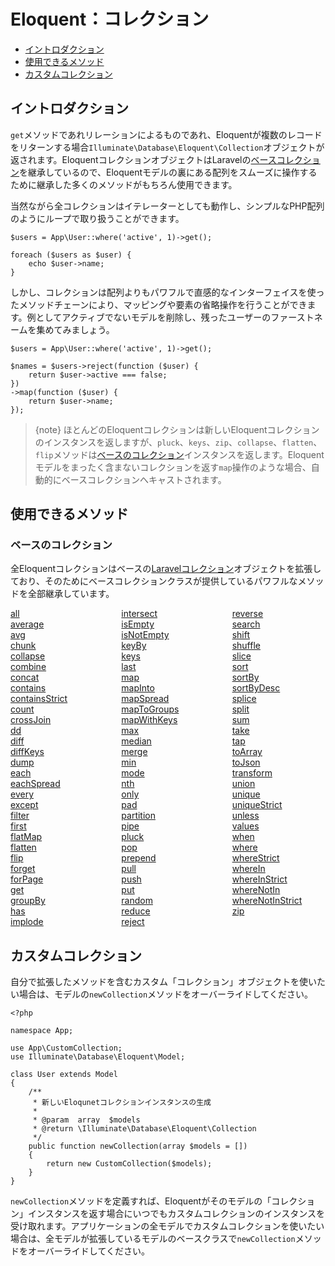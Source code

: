 # Eloquent：コレクション

- [イントロダクション](#introduction)
- [使用できるメソッド](#available-methods)
- [カスタムコレクション](#custom-collections)

<a name="introduction"></a>
## イントロダクション

`get`メソッドであれリレーションによるものであれ、Eloquentが複数のレコードをリターンする場合`Illuminate\Database\Eloquent\Collection`オブジェクトが返されます。EloquentコレクションオブジェクトはLaravelの[ベースコレクション](collections)を継承しているので、Eloquentモデルの裏にある配列をスムーズに操作するために継承した多くのメソッドがもちろん使用できます。

当然ながら全コレクションはイテレーターとしても動作し、シンプルなPHP配列のようにループで取り扱うことができます。

    $users = App\User::where('active', 1)->get();

    foreach ($users as $user) {
        echo $user->name;
    }

しかし、コレクションは配列よりもパワフルで直感的なインターフェイスを使ったメソッドチェーンにより、マッピングや要素の省略操作を行うことができます。例としてアクティブでないモデルを削除し、残ったユーザーのファーストネームを集めてみましょう。

    $users = App\User::where('active', 1)->get();

    $names = $users->reject(function ($user) {
        return $user->active === false;
    })
    ->map(function ($user) {
        return $user->name;
    });

> {note} ほとんどのEloquentコレクションは新しいEloquentコレクションのインスタンスを返しますが、`pluck`、`keys`、`zip`、`collapse`、`flatten`、`flip`メソッドは[ベースのコレクション](collections)インスタンスを返します。Eloquentモデルをまったく含まないコレクションを返す`map`操作のような場合、自動的にベースコレクションへキャストされます。

<a name="available-methods"></a>
## 使用できるメソッド

### ベースのコレクション

全Eloquentコレクションはベースの[Laravelコレクション](collections)オブジェクトを拡張しており、そのためにベースコレクションクラスが提供しているパワフルなメソッドを全部継承しています。

<style>
    #collection-method-list > p {
        column-count: 3; -moz-column-count: 3; -webkit-column-count: 3;
        column-gap: 2em; -moz-column-gap: 2em; -webkit-column-gap: 2em;
    }

    #collection-method-list a {
        display: block;
    }
</style>

<div id="collection-method-list" markdown="1">

[all](collections#method-all)
[average](collections#method-average)
[avg](collections#method-avg)
[chunk](collections#method-chunk)
[collapse](collections#method-collapse)
[combine](collections#method-combine)
[concat](collections#method-concat)
[contains](collections#method-contains)
[containsStrict](collections#method-containsstrict)
[count](collections#method-count)
[crossJoin](collections#method-crossjoin)
[dd](collections#method-dd)
[diff](collections#method-diff)
[diffKeys](collections#method-diffkeys)
[dump](collections#method-dump)
[each](collections#method-each)
[eachSpread](collections#method-eachspread)
[every](collections#method-every)
[except](collections#method-except)
[filter](collections#method-filter)
[first](collections#method-first)
[flatMap](collections#method-flatmap)
[flatten](collections#method-flatten)
[flip](collections#method-flip)
[forget](collections#method-forget)
[forPage](collections#method-forpage)
[get](collections#method-get)
[groupBy](collections#method-groupby)
[has](collections#method-has)
[implode](collections#method-implode)
[intersect](collections#method-intersect)
[isEmpty](collections#method-isempty)
[isNotEmpty](collections#method-isnotempty)
[keyBy](collections#method-keyby)
[keys](collections#method-keys)
[last](collections#method-last)
[map](collections#method-map)
[mapInto](collections#method-mapinto)
[mapSpread](collections#method-mapspread)
[mapToGroups](collections#method-maptogroups)
[mapWithKeys](collections#method-mapwithkeys)
[max](collections#method-max)
[median](collections#method-median)
[merge](collections#method-merge)
[min](collections#method-min)
[mode](collections#method-mode)
[nth](collections#method-nth)
[only](collections#method-only)
[pad](collections#method-pad)
[partition](collections#method-partition)
[pipe](collections#method-pipe)
[pluck](collections#method-pluck)
[pop](collections#method-pop)
[prepend](collections#method-prepend)
[pull](collections#method-pull)
[push](collections#method-push)
[put](collections#method-put)
[random](collections#method-random)
[reduce](collections#method-reduce)
[reject](collections#method-reject)
[reverse](collections#method-reverse)
[search](collections#method-search)
[shift](collections#method-shift)
[shuffle](collections#method-shuffle)
[slice](collections#method-slice)
[sort](collections#method-sort)
[sortBy](collections#method-sortby)
[sortByDesc](collections#method-sortbydesc)
[splice](collections#method-splice)
[split](collections#method-split)
[sum](collections#method-sum)
[take](collections#method-take)
[tap](collections#method-tap)
[toArray](collections#method-toarray)
[toJson](collections#method-tojson)
[transform](collections#method-transform)
[union](collections#method-union)
[unique](collections#method-unique)
[uniqueStrict](collections#method-uniquestrict)
[unless](collections#method-unless)
[values](collections#method-values)
[when](collections#method-when)
[where](collections#method-where)
[whereStrict](collections#method-wherestrict)
[whereIn](collections#method-wherein)
[whereInStrict](collections#method-whereinstrict)
[whereNotIn](collections#method-wherenotin)
[whereNotInStrict](collections#method-wherenotinstrict)
[zip](collections#method-zip)

</div>

<a name="custom-collections"></a>
## カスタムコレクション

自分で拡張したメソッドを含むカスタム「コレクション」オブジェクトを使いたい場合は、モデルの`newCollection`メソッドをオーバーライドしてください。

    <?php

    namespace App;

    use App\CustomCollection;
    use Illuminate\Database\Eloquent\Model;

    class User extends Model
    {
        /**
         * 新しいEloqunetコレクションインスタンスの生成
         *
         * @param  array  $models
         * @return \Illuminate\Database\Eloquent\Collection
         */
        public function newCollection(array $models = [])
        {
            return new CustomCollection($models);
        }
    }

`newCollection`メソッドを定義すれば、Eloquentがそのモデルの「コレクション」インスタンスを返す場合にいつでもカスタムコレクションのインスタンスを受け取れます。アプリケーションの全モデルでカスタムコレクションを使いたい場合は、全モデルが拡張しているモデルのベースクラスで`newCollection`メソッドをオーバーライドしてください。
